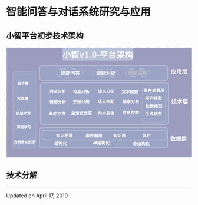 # 智能问答与对话系统研究与应用
## 小智平台初步技术架构　
![小智平台](./image/SS.png)  
## 技术分解  


---
Updated on April 17, 2019


